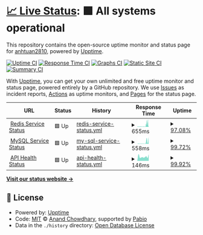 # [📈 Live Status](https://anhtuan2810.github.io/quote-snap-status): <!--live status--> **🟩 All systems operational**

This repository contains the open-source uptime monitor and status page for [anhtuan2810](https://anhtuan2810.github.io/quote-snap-status), powered by [Upptime](https://github.com/upptime/upptime).

[![Uptime CI](https://github.com/anhtuan2810/quote-snap-status/workflows/Uptime%20CI/badge.svg)](https://github.com/anhtuan2810/quote-snap-status/actions?query=workflow%3A%22Uptime+CI%22)
[![Response Time CI](https://github.com/anhtuan2810/quote-snap-status/workflows/Response%20Time%20CI/badge.svg)](https://github.com/anhtuan2810/quote-snap-status/actions?query=workflow%3A%22Response+Time+CI%22)
[![Graphs CI](https://github.com/anhtuan2810/quote-snap-status/workflows/Graphs%20CI/badge.svg)](https://github.com/anhtuan2810/quote-snap-status/actions?query=workflow%3A%22Graphs+CI%22)
[![Static Site CI](https://github.com/anhtuan2810/quote-snap-status/workflows/Static%20Site%20CI/badge.svg)](https://github.com/anhtuan2810/quote-snap-status/actions?query=workflow%3A%22Static+Site+CI%22)
[![Summary CI](https://github.com/anhtuan2810/quote-snap-status/workflows/Summary%20CI/badge.svg)](https://github.com/anhtuan2810/quote-snap-status/actions?query=workflow%3A%22Summary+CI%22)

With [Upptime](https://upptime.js.org), you can get your own unlimited and free uptime monitor and status page, powered entirely by a GitHub repository. We use [Issues](https://github.com/anhtuan2810/quote-snap-status/issues) as incident reports, [Actions](https://github.com/anhtuan2810/quote-snap-status/actions) as uptime monitors, and [Pages](https://anhtuan2810.github.io/quote-snap-status) for the status page.

<!--start: status pages-->
<!-- This summary is generated by Upptime (https://github.com/upptime/upptime) -->
<!-- Do not edit this manually, your changes will be overwritten -->
<!-- prettier-ignore -->
| URL | Status | History | Response Time | Uptime |
| --- | ------ | ------- | ------------- | ------ |
| <img alt="" src="https://icons.duckduckgo.com/ip3/api.omegatheme.com.ico" height="13"> [Redis Service Status](https://api.omegatheme.com/quote-snap/backend/server.php/api/status/redis) | 🟩 Up | [redis-service-status.yml](https://github.com/anhtuan2810/quote-snap-status/commits/HEAD/history/redis-service-status.yml) | <details><summary><img alt="Response time graph" src="./graphs/redis-service-status/response-time-week.png" height="20"> 655ms</summary><br><a href="https://anhtuan2810.github.io/quote-snap-status/history/redis-service-status"><img alt="Response time 655" src="https://img.shields.io/endpoint?url=https%3A%2F%2Fraw.githubusercontent.com%2Fanhtuan2810%2Fquote-snap-status%2FHEAD%2Fapi%2Fredis-service-status%2Fresponse-time.json"></a><br><a href="https://anhtuan2810.github.io/quote-snap-status/history/redis-service-status"><img alt="24-hour response time 1823" src="https://img.shields.io/endpoint?url=https%3A%2F%2Fraw.githubusercontent.com%2Fanhtuan2810%2Fquote-snap-status%2FHEAD%2Fapi%2Fredis-service-status%2Fresponse-time-day.json"></a><br><a href="https://anhtuan2810.github.io/quote-snap-status/history/redis-service-status"><img alt="7-day response time 655" src="https://img.shields.io/endpoint?url=https%3A%2F%2Fraw.githubusercontent.com%2Fanhtuan2810%2Fquote-snap-status%2FHEAD%2Fapi%2Fredis-service-status%2Fresponse-time-week.json"></a><br><a href="https://anhtuan2810.github.io/quote-snap-status/history/redis-service-status"><img alt="30-day response time 655" src="https://img.shields.io/endpoint?url=https%3A%2F%2Fraw.githubusercontent.com%2Fanhtuan2810%2Fquote-snap-status%2FHEAD%2Fapi%2Fredis-service-status%2Fresponse-time-month.json"></a><br><a href="https://anhtuan2810.github.io/quote-snap-status/history/redis-service-status"><img alt="1-year response time 655" src="https://img.shields.io/endpoint?url=https%3A%2F%2Fraw.githubusercontent.com%2Fanhtuan2810%2Fquote-snap-status%2FHEAD%2Fapi%2Fredis-service-status%2Fresponse-time-year.json"></a></details> | <details><summary><a href="https://anhtuan2810.github.io/quote-snap-status/history/redis-service-status">97.08%</a></summary><a href="https://anhtuan2810.github.io/quote-snap-status/history/redis-service-status"><img alt="All-time uptime 97.08%" src="https://img.shields.io/endpoint?url=https%3A%2F%2Fraw.githubusercontent.com%2Fanhtuan2810%2Fquote-snap-status%2FHEAD%2Fapi%2Fredis-service-status%2Fuptime.json"></a><br><a href="https://anhtuan2810.github.io/quote-snap-status/history/redis-service-status"><img alt="24-hour uptime 96.09%" src="https://img.shields.io/endpoint?url=https%3A%2F%2Fraw.githubusercontent.com%2Fanhtuan2810%2Fquote-snap-status%2FHEAD%2Fapi%2Fredis-service-status%2Fuptime-day.json"></a><br><a href="https://anhtuan2810.github.io/quote-snap-status/history/redis-service-status"><img alt="7-day uptime 97.08%" src="https://img.shields.io/endpoint?url=https%3A%2F%2Fraw.githubusercontent.com%2Fanhtuan2810%2Fquote-snap-status%2FHEAD%2Fapi%2Fredis-service-status%2Fuptime-week.json"></a><br><a href="https://anhtuan2810.github.io/quote-snap-status/history/redis-service-status"><img alt="30-day uptime 97.08%" src="https://img.shields.io/endpoint?url=https%3A%2F%2Fraw.githubusercontent.com%2Fanhtuan2810%2Fquote-snap-status%2FHEAD%2Fapi%2Fredis-service-status%2Fuptime-month.json"></a><br><a href="https://anhtuan2810.github.io/quote-snap-status/history/redis-service-status"><img alt="1-year uptime 97.08%" src="https://img.shields.io/endpoint?url=https%3A%2F%2Fraw.githubusercontent.com%2Fanhtuan2810%2Fquote-snap-status%2FHEAD%2Fapi%2Fredis-service-status%2Fuptime-year.json"></a></details>
| <img alt="" src="https://icons.duckduckgo.com/ip3/api.omegatheme.com.ico" height="13"> [MySQL Service Status](https://api.omegatheme.com/quote-snap/backend/server.php/api/status/mysql) | 🟩 Up | [my-sql-service-status.yml](https://github.com/anhtuan2810/quote-snap-status/commits/HEAD/history/my-sql-service-status.yml) | <details><summary><img alt="Response time graph" src="./graphs/my-sql-service-status/response-time-week.png" height="20"> 558ms</summary><br><a href="https://anhtuan2810.github.io/quote-snap-status/history/my-sql-service-status"><img alt="Response time 558" src="https://img.shields.io/endpoint?url=https%3A%2F%2Fraw.githubusercontent.com%2Fanhtuan2810%2Fquote-snap-status%2FHEAD%2Fapi%2Fmy-sql-service-status%2Fresponse-time.json"></a><br><a href="https://anhtuan2810.github.io/quote-snap-status/history/my-sql-service-status"><img alt="24-hour response time 969" src="https://img.shields.io/endpoint?url=https%3A%2F%2Fraw.githubusercontent.com%2Fanhtuan2810%2Fquote-snap-status%2FHEAD%2Fapi%2Fmy-sql-service-status%2Fresponse-time-day.json"></a><br><a href="https://anhtuan2810.github.io/quote-snap-status/history/my-sql-service-status"><img alt="7-day response time 558" src="https://img.shields.io/endpoint?url=https%3A%2F%2Fraw.githubusercontent.com%2Fanhtuan2810%2Fquote-snap-status%2FHEAD%2Fapi%2Fmy-sql-service-status%2Fresponse-time-week.json"></a><br><a href="https://anhtuan2810.github.io/quote-snap-status/history/my-sql-service-status"><img alt="30-day response time 558" src="https://img.shields.io/endpoint?url=https%3A%2F%2Fraw.githubusercontent.com%2Fanhtuan2810%2Fquote-snap-status%2FHEAD%2Fapi%2Fmy-sql-service-status%2Fresponse-time-month.json"></a><br><a href="https://anhtuan2810.github.io/quote-snap-status/history/my-sql-service-status"><img alt="1-year response time 558" src="https://img.shields.io/endpoint?url=https%3A%2F%2Fraw.githubusercontent.com%2Fanhtuan2810%2Fquote-snap-status%2FHEAD%2Fapi%2Fmy-sql-service-status%2Fresponse-time-year.json"></a></details> | <details><summary><a href="https://anhtuan2810.github.io/quote-snap-status/history/my-sql-service-status">99.72%</a></summary><a href="https://anhtuan2810.github.io/quote-snap-status/history/my-sql-service-status"><img alt="All-time uptime 99.72%" src="https://img.shields.io/endpoint?url=https%3A%2F%2Fraw.githubusercontent.com%2Fanhtuan2810%2Fquote-snap-status%2FHEAD%2Fapi%2Fmy-sql-service-status%2Fuptime.json"></a><br><a href="https://anhtuan2810.github.io/quote-snap-status/history/my-sql-service-status"><img alt="24-hour uptime 98.67%" src="https://img.shields.io/endpoint?url=https%3A%2F%2Fraw.githubusercontent.com%2Fanhtuan2810%2Fquote-snap-status%2FHEAD%2Fapi%2Fmy-sql-service-status%2Fuptime-day.json"></a><br><a href="https://anhtuan2810.github.io/quote-snap-status/history/my-sql-service-status"><img alt="7-day uptime 99.72%" src="https://img.shields.io/endpoint?url=https%3A%2F%2Fraw.githubusercontent.com%2Fanhtuan2810%2Fquote-snap-status%2FHEAD%2Fapi%2Fmy-sql-service-status%2Fuptime-week.json"></a><br><a href="https://anhtuan2810.github.io/quote-snap-status/history/my-sql-service-status"><img alt="30-day uptime 99.72%" src="https://img.shields.io/endpoint?url=https%3A%2F%2Fraw.githubusercontent.com%2Fanhtuan2810%2Fquote-snap-status%2FHEAD%2Fapi%2Fmy-sql-service-status%2Fuptime-month.json"></a><br><a href="https://anhtuan2810.github.io/quote-snap-status/history/my-sql-service-status"><img alt="1-year uptime 99.72%" src="https://img.shields.io/endpoint?url=https%3A%2F%2Fraw.githubusercontent.com%2Fanhtuan2810%2Fquote-snap-status%2FHEAD%2Fapi%2Fmy-sql-service-status%2Fuptime-year.json"></a></details>
| <img alt="" src="https://icons.duckduckgo.com/ip3/api.omegatheme.com.ico" height="13"> [API Health Status](https://api.omegatheme.com/quote-snap/backend/server.php/api) | 🟩 Up | [api-health-status.yml](https://github.com/anhtuan2810/quote-snap-status/commits/HEAD/history/api-health-status.yml) | <details><summary><img alt="Response time graph" src="./graphs/api-health-status/response-time-week.png" height="20"> 146ms</summary><br><a href="https://anhtuan2810.github.io/quote-snap-status/history/api-health-status"><img alt="Response time 146" src="https://img.shields.io/endpoint?url=https%3A%2F%2Fraw.githubusercontent.com%2Fanhtuan2810%2Fquote-snap-status%2FHEAD%2Fapi%2Fapi-health-status%2Fresponse-time.json"></a><br><a href="https://anhtuan2810.github.io/quote-snap-status/history/api-health-status"><img alt="24-hour response time 225" src="https://img.shields.io/endpoint?url=https%3A%2F%2Fraw.githubusercontent.com%2Fanhtuan2810%2Fquote-snap-status%2FHEAD%2Fapi%2Fapi-health-status%2Fresponse-time-day.json"></a><br><a href="https://anhtuan2810.github.io/quote-snap-status/history/api-health-status"><img alt="7-day response time 146" src="https://img.shields.io/endpoint?url=https%3A%2F%2Fraw.githubusercontent.com%2Fanhtuan2810%2Fquote-snap-status%2FHEAD%2Fapi%2Fapi-health-status%2Fresponse-time-week.json"></a><br><a href="https://anhtuan2810.github.io/quote-snap-status/history/api-health-status"><img alt="30-day response time 146" src="https://img.shields.io/endpoint?url=https%3A%2F%2Fraw.githubusercontent.com%2Fanhtuan2810%2Fquote-snap-status%2FHEAD%2Fapi%2Fapi-health-status%2Fresponse-time-month.json"></a><br><a href="https://anhtuan2810.github.io/quote-snap-status/history/api-health-status"><img alt="1-year response time 146" src="https://img.shields.io/endpoint?url=https%3A%2F%2Fraw.githubusercontent.com%2Fanhtuan2810%2Fquote-snap-status%2FHEAD%2Fapi%2Fapi-health-status%2Fresponse-time-year.json"></a></details> | <details><summary><a href="https://anhtuan2810.github.io/quote-snap-status/history/api-health-status">99.92%</a></summary><a href="https://anhtuan2810.github.io/quote-snap-status/history/api-health-status"><img alt="All-time uptime 99.92%" src="https://img.shields.io/endpoint?url=https%3A%2F%2Fraw.githubusercontent.com%2Fanhtuan2810%2Fquote-snap-status%2FHEAD%2Fapi%2Fapi-health-status%2Fuptime.json"></a><br><a href="https://anhtuan2810.github.io/quote-snap-status/history/api-health-status"><img alt="24-hour uptime 99.59%" src="https://img.shields.io/endpoint?url=https%3A%2F%2Fraw.githubusercontent.com%2Fanhtuan2810%2Fquote-snap-status%2FHEAD%2Fapi%2Fapi-health-status%2Fuptime-day.json"></a><br><a href="https://anhtuan2810.github.io/quote-snap-status/history/api-health-status"><img alt="7-day uptime 99.92%" src="https://img.shields.io/endpoint?url=https%3A%2F%2Fraw.githubusercontent.com%2Fanhtuan2810%2Fquote-snap-status%2FHEAD%2Fapi%2Fapi-health-status%2Fuptime-week.json"></a><br><a href="https://anhtuan2810.github.io/quote-snap-status/history/api-health-status"><img alt="30-day uptime 99.92%" src="https://img.shields.io/endpoint?url=https%3A%2F%2Fraw.githubusercontent.com%2Fanhtuan2810%2Fquote-snap-status%2FHEAD%2Fapi%2Fapi-health-status%2Fuptime-month.json"></a><br><a href="https://anhtuan2810.github.io/quote-snap-status/history/api-health-status"><img alt="1-year uptime 99.92%" src="https://img.shields.io/endpoint?url=https%3A%2F%2Fraw.githubusercontent.com%2Fanhtuan2810%2Fquote-snap-status%2FHEAD%2Fapi%2Fapi-health-status%2Fuptime-year.json"></a></details>

<!--end: status pages-->

[**Visit our status website →**](https://anhtuan2810.github.io/quote-snap-status)

## 📄 License

- Powered by: [Upptime](https://github.com/upptime/upptime)
- Code: [MIT](./LICENSE) © [Anand Chowdhary](https://anandchowdhary.com), supported by [Pabio](https://pabio.com)
- Data in the `./history` directory: [Open Database License](https://opendatacommons.org/licenses/odbl/1-0/)
